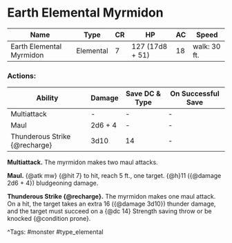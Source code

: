 # Earth Elemental Myrmidon

| Name | Type | CR | HP | AC | Speed |
|------|------|----|----|----|-------|
| Earth Elemental Myrmidon | Elemental | 7 | 127 (17d8 + 51) | 18 | walk: 30 ft. |

### Actions:

| Ability | Damage | Save DC & Type | On Successful Save |
|---------|--------|----------------|--------------------|
| Multiattack | - | - | - |
| Maul | 2d6 + 4 | - | - |
| Thunderous Strike {@recharge} | 3d10 | 14 | - |


**Multiattack.** The myrmidon makes two maul attacks.

**Maul.** {@atk mw} {@hit 7} to hit, reach 5 ft., one target. {@h}11 ({@damage 2d6 + 4}) bludgeoning damage.

**Thunderous Strike {@recharge}.** The myrmidon makes one maul attack. On a hit, the target takes an extra 16 ({@damage 3d10}) thunder damage, and the target must succeed on a {@dc 14} Strength saving throw or be knocked {@condition prone}.

^Tags: #monster #type_elemental